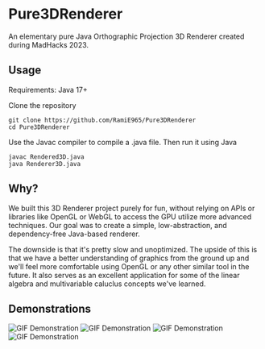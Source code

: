 # Pure3DRenderer
An elementary pure Java Orthographic Projection 3D Renderer created during MadHacks 2023. 

## Usage 
Requirements: Java 17+

Clone the repository 
```
git clone https://github.com/RamiE965/Pure3DRenderer
cd Pure3DRenderer
```

Use the Javac compiler to compile a .java file. Then run it using Java
```
javac Rendered3D.java
java Renderer3D.java
```
## Why? 
We built this 3D Renderer project purely for fun, without relying on APIs or libraries like OpenGL or WebGL to access the GPU utilize more advanced techniques. Our goal was to create a simple, low-abstraction, and dependency-free Java-based renderer. 

The downside is that it's pretty slow and unoptimized. The upside of this is that we have a better understanding of graphics from the ground up and we'll feel more comfortable using OpenGL or any other similar tool in the future. It also serves as an excellent application for some of the linear algebra and multivariable caluclus concepts we've learned.  
 
## Demonstrations 
![GIF Demonstration](https://gyazo.com/27e57cd377a584920fef091d10baa749)
![GIF Demonstration](https://gyazo.com/792b0872124aa9bd4a8cec105042339a)
![GIF Demonstration](https://gyazo.com/052f2de09458bee27ed95f0d17fd7c15)
![GIF Demonstration](https://gyazo.com/792b0872124aa9bd4a8cec105042339a)